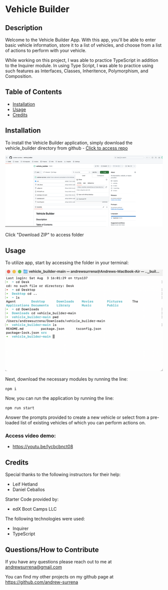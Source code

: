 # Vehicle Builder

## Description

Welcome to the Vehicle Builder App. With this app, you'll be able to enter basic vehicle information, store it to a list of vehicles, and choose from a list of actions to perform with your vehicle.

While working on this project, I was able to practice TypeScript in addition to the Inquirer module. In using Type Script, I was able to practice using such features as Interfaces, Classes, Inheritence, Polymorphism, and Composition.

## Table of Contents
- [Installation](#installation)
- [Usage](#usage)
- [Credits](#credits)

## Installation

To install the Vehicle Builder application, simply download the vehicle_builder directory from github - [Click to access repo](https://github.com/andrew-surrena/vehicle_builder)

![photo of file download](./images/vehicle_builder%20file%20download.png)

Click "Download ZIP" to access folder

## Usage

To utilize app, start by accessing the folder in your terminal:

![photo of terminal ](./images/vehicle_builder_folder_accessed_in_terminal.png)

Next, download the necessary modules by running the line: 
```
npm i
```

Now, you can run the application by running the line:
```
npm run start
```

Answer the prompts provided to create a new vehicle or select from a pre-loaded list of existing vehicles of which you can perform actions on.

### Access video demo: 

* https://youtu.be/lycbcbnct08

## Credits
Special thanks to the following instructors for their help:
* Leif Hetland
* Daniel Ceballos

Starter Code provided by:
* edX Boot Camps LLC

The following technologies were used:
* Inquirer
* TypeScript

## Questions/How to Contribute

If you have any questions please reach out to me at andrewsurrena@gmail.com

You can find my other projects on my github page at https://github.com/andrew-surrena